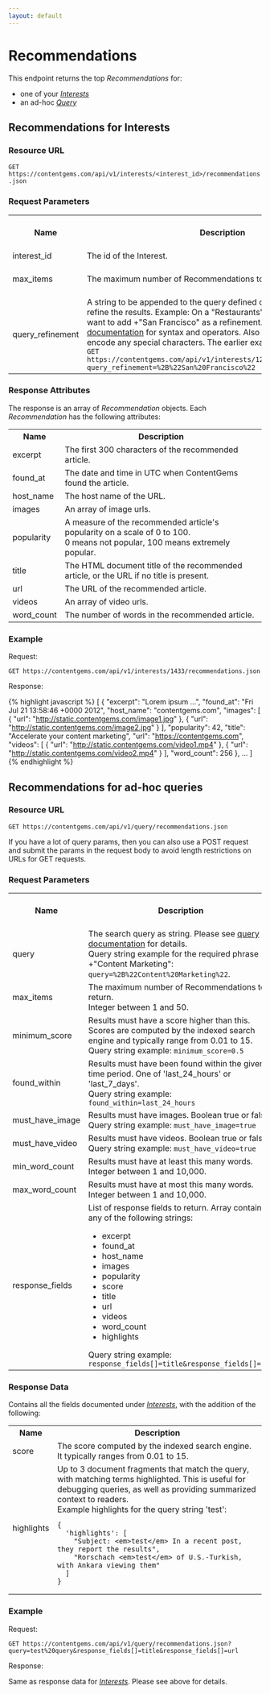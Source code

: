 ```yaml
---
layout: default
---
```


# Recommendations

This endpoint returns the top *Recommendations* for:

* one of your [*Interests*](#interests)
* an ad-hoc [*Query*](#query)

## Recommendations for Interests<a name="interests">&nbsp;</a>





### Resource URL

`GET https://contentgems.com/api/v1/interests/<interest_id>/recommendations.json`

### Request Parameters

<table>
  <tr>
    <th>Name</th><th>Description</th><th>Optional, required, defaults</th>
  </tr>
  <tr>
    <td>interest_id</td><td>The id of the Interest.</td><td>Required</td>
  </tr>
  <tr>
    <td>max_items</td><td>The maximum number of Recommendations to return.</td><td>Optional, default: 5</td>
  </tr>
  <tr>
    <td>query_refinement</td><td>
      A string to be appended to the query defined on the interest to further refine the results.
      Example: On a "Restaurants" base query, you might want to add +"San Francisco" as a refinement.
      Please see the <a href="http://support.intigi.com/forums/21352731-Interests">query documentation</a> for syntax and operators.
      Also make sure to URL encode any special characters. The earlier example would look like this:
      <code>GET https://contentgems.com/api/v1/interests/123/recommendations.json?query_refinement=%2B%22San%20Francisco%22</code>
    </td>
    <td>Optional, default: nil</td>
  </tr>
</table>

### Response Attributes

The response is an array of *Recommendation* objects. Each *Recommendation* has the following attributes:

<table>
  <tr>
    <th>Name</th><th>Description</th>
  </tr>
  <tr>
    <td>excerpt</td><td>The first 300 characters of the recommended article.</td>
  </tr>
  <tr>
    <td>found_at</td><td>The date and time in UTC when ContentGems found the article.</td>
  </tr>
  <tr>
    <td>host_name</td><td>The host name of the URL.</td>
  </tr>
  <tr>
    <td>images</td><td>An array of image urls.</td>
  </tr>
  <tr>
    <td>popularity</td><td>
      A measure of the recommended article's popularity on a scale of 0 to 100.<br/>
      0 means not popular, 100 means extremely popular.
    </td>
  </tr>
  <tr>
    <td>title</td><td>The HTML document title of the recommended article, or the URL if no title is present.</td>
  </tr>
  <tr>
    <td>url</td><td>The URL of the recommended article.</td>
  </tr>
  <tr>
    <td>videos</td><td>An array of video urls.</td>
  </tr>
  <tr>
    <td>word_count</td><td>The number of words in the recommended article.</td>
  </tr>
</table>

### Example

Request:

`GET https://contentgems.com/api/v1/interests/1433/recommendations.json`

Response:

{% highlight javascript %}
[
  {
    "excerpt": "Lorem ipsum ...",
    "found_at": "Fri Jul 21 13:58:46 +0000 2012",
    "host_name": "contentgems.com",
    "images": [
      { "url": "http://static.contentgems.com/image1.jpg" },
      { "url": "http://static.contentgems.com/image2.jpg" }
    ],
    "popularity": 42,
    "title": "Accelerate your content marketing",
    "url": "https://contentgems.com",
    "videos": [
      { "url": "http://static.contentgems.com/video1.mp4" },
      { "url": "http://static.contentgems.com/video2.mp4" }
    ],
    "word_count": 256
  },
  ...
]
{% endhighlight %}





## Recommendations for ad-hoc queries<a name="query">&nbsp;</a>

### Resource URL

`GET https://contentgems.com/api/v1/query/recommendations.json`

If you have a lot of query params, then you can also use a POST request and submit
the params in the request body to avoid length restrictions on URLs for GET requests.

### Request Parameters

<table>
  <tr>
    <th>Name</th>
    <th>Description</th>
    <th>Optional, required, defaults</th>
  </tr>
  <tr>
    <td>query</td>
    <td>
      The search query as string. Please see
      <a href="http://support.intigi.com/forums/21352731-Interests">query documentation</a>
      for details.<br/>
      Query string example for the required phrase +"Content Marketing":
      <code>query=%2B%22Content%20Marketing%22</code>.
    </td>
    <td>Required</td>
  </tr>
  <tr>
    <td>max_items</td>
    <td>
      The maximum number of Recommendations to return.<br/>
      Integer between 1 and 50.
    </td>
    <td>Optional, default: 5</td>
  </tr>
  <tr>
    <td>minimum_score</td>
    <td>
      Results must have a score higher than this. Scores are
      computed by the indexed search engine and typically range from 0.01 to 15.<br/>
      Query string example: <code>minimum_score=0.5</code>
    </td>
    <td>Optional, default: Nil</td>
  </tr>
  <tr>
    <td>found_within</td>
    <td>
      Results must have been found within the given time period. One of
      'last_24_hours' or 'last_7_days'.<br/>
      Query string example: <code>found_within=last_24_hours</code>
    </td>
    <td>Optional, default: 'last_24_hours'</td>
  </tr>
  <tr>
    <td>must_have_image</td>
    <td>
      Results must have images. Boolean true or false.<br/>
      Query string example: <code>must_have_image=true</code>
    </td>
    <td>Optional, default: false</td>
  </tr>
  <tr>
    <td>must_have_video</td>
    <td>
      Results must have videos. Boolean true or false.<br/>
      Query string example: <code>must_have_video=true</code>
    </td>
    <td>Optional, default: false</td>
  </tr>
  <tr>
    <td>min_word_count</td>
    <td>
      Results must have at least this many words.<br/>
      Integer between 1 and 10,000.
    </td>
    <td>Optional, default: Nil</td>
  </tr>
  <tr>
    <td>max_word_count</td>
    <td>
      Results must have at most this many words.<br/>
      Integer between 1 and 10,000.
    </td>
    <td>Optional, default: Nil</td>
  </tr>
  <tr>
    <td>response_fields</td>
    <td>
      List of response fields to return. Array containing any of the following strings:
      <ul>
        <li>excerpt</li>
        <li>found_at</li>
        <li>host_name</li>
        <li>images</li>
        <li>popularity</li>
        <li>score</li>
        <li>title</li>
        <li>url</li>
        <li>videos</li>
        <li>word_count</li>
        <li>highlights</li>
      </ul>
      Query string example: <code>response_fields[]=title&amp;response_fields[]=url</code>
    </td>
    <td>Optional, default: all fields</td>
  </tr>
</table>

### Response Data

Contains all the fields documented under [*Interests*](#interests), with the addition of the following:

<table>
  <tr>
    <th>Name</th><th>Description</th>
  </tr>
  <tr>
    <td>score</td>
    <td>
      The score computed by the indexed search engine. It typically ranges from
      0.01 to 15.
    </td>
  </tr>
  <tr>
    <td>highlights</td>
    <td>
      Up to 3 document fragments that match the query, with matching terms highlighted.
      This is useful for debugging queries, as well as providing summarized
      context to readers.<br/>
      Example highlights for the query string 'test':
      <pre><code class="javascript">{
  'highlights': [
    "Subject: &lt;em&gt;test&lt;/em&gt; In a recent post, they report the results",
    "Rorschach &lt;em&gt;test&lt;/em&gt; of U.S.-Turkish, with Ankara viewing them"
  ]
}</code></pre>
    </td>
  </tr>
</table>

### Example

Request:

`GET https://contentgems.com/api/v1/query/recommendations.json?query=test%20query&response_fields[]=title&response_fields[]=url`

Response:

Same as response data for [*Interests*](#interests). Please see above for details.
